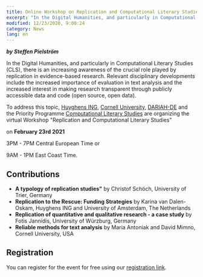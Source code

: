 ```yaml
---
title: Online Workshop on Replication and Computational Literary Studies
excerpt: "In the Digital Humanities, and particularly in Computational Literary Studies (CLS), there is an increasing awareness of the crucial role..."
modified: 12/23/2020, 9:00:24
category: News
lang: en
---
```


***by Steffen Pielström***

In the Digital Humanities, and particularly in Computational Literary Studies (CLS), there is an increasing awareness of the crucial role played by replication in evidence-based research. Relevant disciplinary developments include the increased importance of evaluation in text analysis and the increased interest in making research transparent through publicly accessible data and code (open source, open data). 

To address this topic, [Huyghens ING](https://en.huygens.knaw.nl/?noredirect=en_GB), [Cornell University](https://infosci.cornell.edu/), [DARIAH-DE](https://de.dariah.eu/en/home) and the Priority Programme [Computational Literary Studies](https://dfg-spp-cls.github.io/) are organizing the virtual Workshop "Replication and Computational Literary Studies"

on **February 23rd 2021** 

3PM - 7PM Central European Time or

9AM - 1PM East Coast Time.

## Contributions ##

- **A typology of replication studies"** by Christof Schöch, University of Trier, Germany
- **Replication to the Rescue: Funding Strategies** by Karina van Dalen-Oskam, Huyghens ING and University of Amsterdam, The Netherlands
- **Replication of quantitative and qualitative research - a case
study** by Fotis Jannidis, University of Würzburg, Germany
- **Reliable methods for text analysis** by Maria Antoniak and David Mimno, Cornell University, USA

## Registration ##

You can register for the event for free using our [registration link](https://cornell.zoom.us/meeting/register/tJIucemsrT0uHt1aEK1Xe-SyY7da-xCBA7q0).
